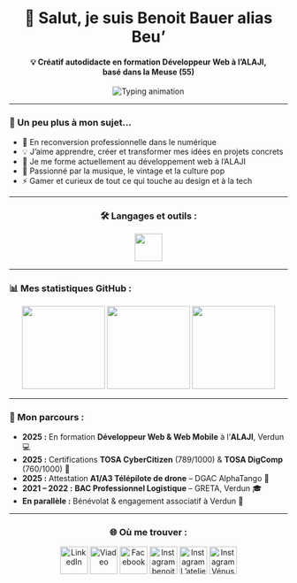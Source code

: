 <h1 align="center">👋 Salut, je suis Benoit Bauer alias Beu’</h1>

<h4 align="center">
💡 Créatif autodidacte en formation Développeur Web à l’ALAJI,<br>
basé dans la Meuse (55)
</h4>

<p align="center">
  <img
    src="https://readme-typing-svg.herokuapp.com?font=Courier+Prime&weight=600&size=22&duration=4000&pause=1200&center=true&vCenter=true&width=900&color=FF8C00&lines=En+formation+Développeur+Web+à+l’ALAJI+🧠💻;En+route+vers+la+création+de+ma+micro-entreprise+🚀💫;Créatif,+curieux+et+déterminé+🎨⚡;Passionné+de+vinyles+et+d’univers+vintage+🎶🕶️;Gamer+dans+l’âme+🎮🔥"
    alt="Typing animation"
  />
</p>


---

### 🧩 Un peu plus à mon sujet…

- 🚀 En reconversion professionnelle dans le numérique  
- 💡 J’aime apprendre, créer et transformer mes idées en projets concrets  
- 🧠 Je me forme actuellement au développement web à l’ALAJI   
- 🎵 Passionné par la musique, le vintage et la culture pop  
- ⚡ Gamer et curieux de tout ce qui touche au design et à la tech  

---

<h3 align="center">🛠️ Langages et outils :</h3>

<p align="center">
  <img src="https://skillicons.dev/icons?i=html,css,js,vscode,github,git,wordpress&theme=dark" height="50" />
</p>

---

### 📊 Mes statistiques GitHub :

<p align="center">
  <!-- Stats générales -->
  <img src="https://github-readme-stats.vercel.app/api?username=BenoitBauer&show_icons=true&theme=tokyonight&hide_border=false&border_radius=10&cache_seconds=1800&v=3" height="150" />

  <!-- Streak (nouveau domaine, cache busting) -->
  <img src="https://streak-stats.demolab.com?user=BenoitBauer&theme=tokyonight&hide_border=false&border_radius=10&v=3" height="150" />

  <!-- Langages -->
  <img src="https://github-readme-stats.vercel.app/api/top-langs/?username=BenoitBauer&layout=compact&theme=tokyonight&hide_border=false&border_radius=10&cache_seconds=1800&v=3" height="150" />
</p>

---

<h3>🧭 Mon parcours :</h3>

<ul>
  <li><strong>2025 :</strong> En formation <strong>Développeur Web & Web Mobile</strong> à l’<strong>ALAJI</strong>, Verdun 💻</li>
  <li><strong>2025 :</strong> Certifications <strong>TOSA CyberCitizen</strong> (789/1000) & <strong>TOSA DigComp</strong> (760/1000) 🧠</li>
  <li><strong>2025 :</strong> Attestation <strong>A1/A3 Télépilote de drone</strong> – DGAC AlphaTango 🚁</li>
  <li><strong>2021 – 2022 :</strong> <strong>BAC Professionnel Logistique</strong> – GRETA, Verdun 🎓</li>
  <li><strong>En parallèle :</strong> Bénévolat & engagement associatif à Verdun 🤝</li>
</ul>

---
<h3 align="center">🌐 Où me trouver :</h3>

<p align="center" style="text-decoration:none;">
  <a href="https://www.linkedin.com/in/benoitbauer/" target="_blank" rel="noopener noreferrer" title="LinkedIn" style="text-decoration:none;">
    <img src="https://skillicons.dev/icons?i=linkedin&theme=dark" height="50" alt="LinkedIn" />
  </a>
  <a href="https://viadeo.journaldunet.com/p/benoit-bauer-8088011" target="_blank" rel="noopener noreferrer" title="Viadeo (JDN)" style="text-decoration:none;">
    <img src="https://cdn.simpleicons.org/viadeo" height="50" alt="Viadeo" />
  </a>
  <a href="https://www.facebook.com/benoitbauer.officiel" target="_blank" rel="noopener noreferrer" title="Facebook" style="text-decoration:none;">
    <img src="https://cdn.simpleicons.org/facebook/1877F2" height="50" alt="Facebook" />
  </a>
  <a href="https://www.instagram.com/benoitbaueroff/" target="_blank" rel="noopener noreferrer" title="Instagram — benoitbaueroff" style="text-decoration:none;">
    <img src="https://skillicons.dev/icons?i=instagram&theme=dark" height="50" alt="Instagram benoitbaueroff" />
  </a>
  <a href="https://www.instagram.com/latelier_de_beu/" target="_blank" rel="noopener noreferrer" title="Instagram — L’atelier de Beu’" style="text-decoration:none;">
    <img src="https://skillicons.dev/icons?i=instagram&theme=dark" height="50" alt="Instagram L’atelier de Beu’" />
  </a>
  <a href="https://www.instagram.com/venuslakangal/" target="_blank" rel="noopener noreferrer" title="Instagram — Vénus la Kangal" style="text-decoration:none;">
    <img src="https://skillicons.dev/icons?i=instagram&theme=dark" height="50" alt="Instagram Vénus la Kangal" />
  </a>
</p>






